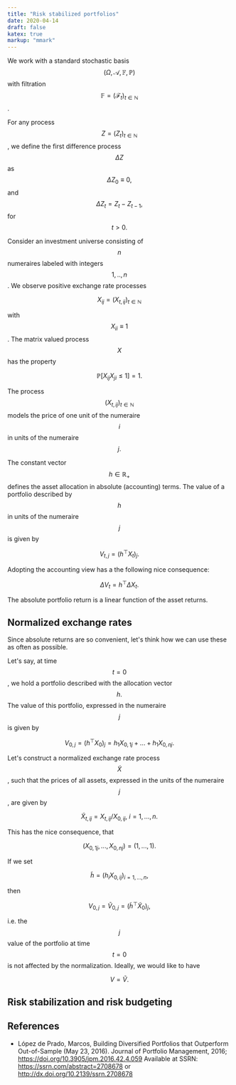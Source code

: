 ```yaml
---
title: "Risk stabilized portfolios"
date: 2020-04-14
draft: false
katex: true
markup: "mmark"
---
```


We work with a standard stochastic basis $$(\Omega, \mathcal A, \mathbb F, \mathbb P)$$ with filtration 
$$\mathbb F = (\mathcal F_{t})_{t\in\mathbb N}$$.

For any process $$Z = (Z_t)_{{t\in\mathbb N}}$$, we define the first difference process $$\Delta Z$$
as $$\Delta Z_0\equiv 0,$$ and $$\Delta Z_t = Z_t - Z_{t-1},$$ for $$t>0.$$

Consider an investment universe consisting of $$n$$ numeraires labeled with integers
$$1,..,n$$. We observe positive exchange rate processes

$$X_{ij} =  (X_{t,ij})_{t\in\mathbb N}$$

with $$X_{ii} \equiv 1$$. The matrix valued process $$X$$ has the property 

$$\mathbb P[X_{ij} X_{ji} \leq 1] = 1.$$

The process $$(X_{t, ij})_{t\in\mathbb N}$$ models the price of one unit of the numeraire $$i$$ in units of the 
numeraire $$j.$$

The constant vector $$h\in\mathbb R_+$$ defines the asset allocation in absolute (accounting) terms. 
The value of a portfolio described by $$h$$ in units of the numeraire $$j$$ is given by

$$V_{t,j} = (h^\top X_t)_j.$$

Adopting the accounting view has a the following nice consequence:

$$\Delta V_{t} = h^\top \Delta X_t.$$

The absolute portfolio return is a linear function of the asset returns.

## Normalized exchange rates

Since absolute returns are so convenient, let's think how we can use these as often as possible. 

Let's say, at time $$t=0$$, we hold a portfolio described with the allocation vector $$h.$$
The value of this portfolio, expressed in the numeraire $$j$$ is given by 

$$V_{0, j} = (h^\top X_0)_j = h_1 X_{0, 1j} + ... + h_1 X_{0, nj}.$$

Let's construct a normalized exchange rate process $$\tilde X$$, such that the prices of all assets,
expressed in the units of the numeraire $$j$$, are given by

$$\tilde X_{t, ij} = X_{t, ij} / X_{0, ij},\ i=1,...,n.$$

This has the nice consequence, that 

$$(X_{0, 1j},...,X_{0,nj}) = (1,...,1).$$

If we set 

$$\tilde h = (h_i X_{0,ij})_{i=1,...,n},$$

then 

$$V_{0, j} = \tilde V_{0, j} = (\tilde h^\top \tilde X_{0})_j,$$

i.e. the $$j$$ value of the portfolio at time $$t=0$$ is not affected by the 
normalization. Ideally, we would like to have 

$$V = \tilde V.$$


## Risk stabilization and risk budgeting


## References

 * López de Prado, Marcos, Building Diversified Portfolios that Outperform Out-of-Sample (May 23, 2016). Journal of Portfolio Management, 2016; https://doi.org/10.3905/jpm.2016.42.4.059 Available at SSRN: https://ssrn.com/abstract=2708678 or http://dx.doi.org/10.2139/ssrn.2708678 

